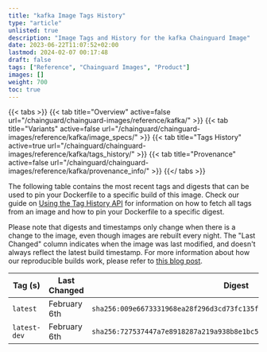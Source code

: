 ```yaml
---
title: "kafka Image Tags History"
type: "article"
unlisted: true
description: "Image Tags and History for the kafka Chainguard Image"
date: 2023-06-22T11:07:52+02:00
lastmod: 2024-02-07 00:17:48
draft: false
tags: ["Reference", "Chainguard Images", "Product"]
images: []
weight: 700
toc: true
---
```


{{< tabs >}}
{{< tab title="Overview" active=false url="/chainguard/chainguard-images/reference/kafka/" >}}
{{< tab title="Variants" active=false url="/chainguard/chainguard-images/reference/kafka/image_specs/" >}}
{{< tab title="Tags History" active=true url="/chainguard/chainguard-images/reference/kafka/tags_history/" >}}
{{< tab title="Provenance" active=false url="/chainguard/chainguard-images/reference/kafka/provenance_info/" >}}
{{</ tabs >}}

The following table contains the most recent tags and digests that can be used to pin your Dockerfile to a specific build of this image. Check our guide on [Using the Tag History API](/chainguard/chainguard-images/using-the-tag-history-api/) for information on how to fetch all tags from an image and how to pin your Dockerfile to a specific digest.

Please note that digests and timestamps only change when there is a change to the image, even though images are rebuilt every night. The "Last Changed" column indicates when the image was last modified, and doesn't always reflect the latest build timestamp. For more information about how our reproducible builds work, please refer to [this blog post](https://www.chainguard.dev/unchained/reproducing-chainguards-reproducible-image-builds).

| Tag (s)       | Last Changed | Digest                                                                    |
|---------------|--------------|---------------------------------------------------------------------------|
|  `latest`     | February 6th | `sha256:009e6673331968ea28f296d3cd73fc135f462a0d1f6fbb95348ab0077e701484` |
|  `latest-dev` | February 6th | `sha256:727537447a7e8918287a219a938b8e1bc5d89a42a408dd1890acbfd1ea887b24` |

